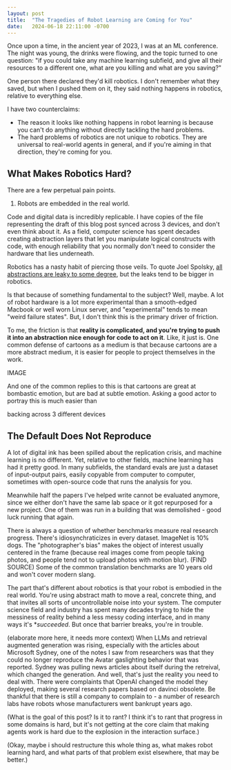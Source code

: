 ```yaml
---
layout: post
title:  "The Tragedies of Robot Learning are Coming for You"
date:   2024-06-18 22:11:00 -0700
---
```


Once upon a time, in the ancient year of 2023, I was at an ML conference. The night was young, the drinks were flowing, and the topic turned to one question: "if you could take any machine learning subfield, and give all their
resources to a different one, what are you killing and what are you saving?"

One person there declared they'd kill robotics. I don't remember what they saved, but when I pushed them on it, they said nothing happens in robotics, relative to everything else.

I have two counterclaims:

* The reason it looks like nothing happens in robot learning is because you can't do anything without directly tackling the hard problems.
* The hard problems of robotics are not unique to robotics. They are universal to real-world agents in general, and if you're aiming in that direction, they're coming for you.


What Makes Robotics Hard?
-----------------------------------

There are a few perpetual pain points.

1. Robots are embedded in the real world.

Code and digital data is incredibly replicable. I have copies of the file
representing the draft of this blog post synced across 3 devices, and don't even
think about it. As a field, computer science has spent decades creating abstraction
layers that let you manipulate logical constructs with code, with enough
reliability that you normally don't need to consider the hardware that lies underneath.

Robotics has a nasty habit of piercing those veils. To quote Joel Spolsky,
[all abstractions are leaky to some degree](https://www.joelonsoftware.com/2002/11/11/the-law-of-leaky-abstractions),
but the leaks tend to be bigger in robotics.

Is that because of something fundamental to the subject? Well, maybe. A lot of robot
hardware is a lot more experimental than a smooth-edged Macbook or well worn
Linux server, and "experimental" tends to mean "weird failure states". But,
I don't think this is the primary driver of friction.

To me, the friction is that **reality is complicated, and you're trying to push
it into an abstraction nice enough for code to act on it**. Like, it just is. One
common defense of cartoons as a medium is that because cartoons are a more abstract
medium, it is easier for people to project themselves in the work.

IMAGE

And one of the common replies to this is that cartoons are great at bombastic
emotion, but are bad at subtle emotion. Asking a good actor to portray this is much
easier than



backing across 3 different
devices


The Default Does Not Reproduce
-----------------------------------

A lot of digital ink has been spilled about the replication crisis, and machine learning is no different. Yet, relative to other fields, machine learning
has had it pretty good.
In many subfields, the standard evals are just a dataset of input-output pairs, easily copyable from computer to computer, sometimes with open-source code that runs the analysis for you.

Meanwhile half the papers I've helped write cannot be evaluated anymore, since we either don't have the same lab space or it got repurposed for a new project.
One of them was run in a building that was demolished - good luck running that again.

There is always a question of whether benchmarks measure real research progress. There's idiosynchraticizes in every dataset. ImageNet is 10% dogs. The "photographer's bias" makes the object of interest usually centered in the frame (because real images come from people taking photos, and people tend not to upload photos with motion blur). (FIND SOURCE) Some of the common translation benchmarks are 10 years old and won't cover modern slang.

The part that's different about robotics is that your robot is embodied in the real world.
You're using abstract math to move a real, concrete thing, and that invites
all sorts of uncontrollable noise into your system. The computer science field and industry has spent many decades trying to hide the messiness of reality behind a less messy coding interface, and in many ways it's **succeeded*. But once that barrier breaks, you're in trouble.

(elaborate more here, it needs more context)
When LLMs and retrieval augmented generation was rising, especially with the articles about Microsoft Sydney, one of the notes I saw from researchers was that they
could no longer reproduce the Avatar gaslighting behavior that was reported.
Sydney was pulling news articles about itself during the retreival, which changed the generation. And well, that's just the reality you need to deal with. There were complaints that OpenAI changed the model they deployed, making several research papers based on davinci obsolete. Be thankful that there is still a company to complain to - a number of research labs have robots whose manufacturers went bankrupt years ago.

(What is the goal of this post? Is it to rant? I think it's to rant that progress in some domains is hard, but it's not getting at the core claim that making agents work is hard due to the explosion in the interaction surface.)

(Okay, maybe i should restructure this whole thing as, what makes robot learning hard, and what parts of that problem exist elsewhere, that may be better.)
